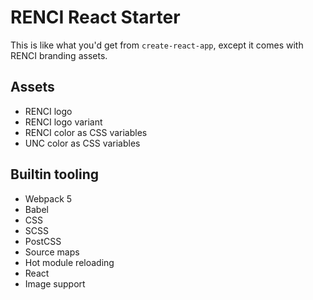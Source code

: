 # RENCI React Starter

This is like what you'd get from `create-react-app`, except it comes with RENCI branding assets.

## Assets

- RENCI logo
- RENCI logo variant
- RENCI color as CSS variables
- UNC color as CSS variables

## Builtin tooling

- Webpack 5
- Babel
- CSS
- SCSS
- PostCSS
- Source maps
- Hot module reloading
- React
- Image support

